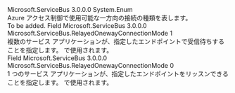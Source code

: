 <Type Name="RelayedOnewayConnectionMode" FullName="Microsoft.ServiceBus.RelayedOnewayConnectionMode">
  <TypeSignature Language="C#" Value="public enum RelayedOnewayConnectionMode" />
  <TypeSignature Language="ILAsm" Value=".class public auto ansi sealed RelayedOnewayConnectionMode extends System.Enum" />
  <TypeSignature Language="DocId" Value="T:Microsoft.ServiceBus.RelayedOnewayConnectionMode" />
  <TypeSignature Language="VB.NET" Value="Public Enum RelayedOnewayConnectionMode" />
  <TypeSignature Language="F#" Value="type RelayedOnewayConnectionMode = " />
  <AssemblyInfo>
    <AssemblyName>Microsoft.ServiceBus</AssemblyName>
    <AssemblyVersion>3.0.0.0</AssemblyVersion>
  </AssemblyInfo>
  <Base>
    <BaseTypeName>System.Enum</BaseTypeName>
  </Base>
  <Docs>
    <summary>Azure アクセス制御で使用可能な一方向の接続の種類を表します。</summary>
    <remarks>To be added.</remarks>
  </Docs>
  <Members>
    <Member MemberName="Multicast">
      <MemberSignature Language="C#" Value="Multicast" />
      <MemberSignature Language="ILAsm" Value=".field public static literal valuetype Microsoft.ServiceBus.RelayedOnewayConnectionMode Multicast = int32(1)" />
      <MemberSignature Language="DocId" Value="F:Microsoft.ServiceBus.RelayedOnewayConnectionMode.Multicast" />
      <MemberSignature Language="VB.NET" Value="Multicast" />
      <MemberSignature Language="F#" Value="Multicast = 1" Usage="Microsoft.ServiceBus.RelayedOnewayConnectionMode.Multicast" />
      <MemberType>Field</MemberType>
      <AssemblyInfo>
        <AssemblyName>Microsoft.ServiceBus</AssemblyName>
        <AssemblyVersion>3.0.0.0</AssemblyVersion>
      </AssemblyInfo>
      <ReturnValue>
        <ReturnType>Microsoft.ServiceBus.RelayedOnewayConnectionMode</ReturnType>
      </ReturnValue>
      <MemberValue>1</MemberValue>
      <Docs>
        <summary>複数のサービス アプリケーションが、指定したエンドポイントで受信待ちすることを指定します。 <see cref="T:Microsoft.ServiceBus.NetEventRelayBinding" /> で使用されます。 </summary>
      </Docs>
    </Member>
    <Member MemberName="Unicast">
      <MemberSignature Language="C#" Value="Unicast" />
      <MemberSignature Language="ILAsm" Value=".field public static literal valuetype Microsoft.ServiceBus.RelayedOnewayConnectionMode Unicast = int32(0)" />
      <MemberSignature Language="DocId" Value="F:Microsoft.ServiceBus.RelayedOnewayConnectionMode.Unicast" />
      <MemberSignature Language="VB.NET" Value="Unicast" />
      <MemberSignature Language="F#" Value="Unicast = 0" Usage="Microsoft.ServiceBus.RelayedOnewayConnectionMode.Unicast" />
      <MemberType>Field</MemberType>
      <AssemblyInfo>
        <AssemblyName>Microsoft.ServiceBus</AssemblyName>
        <AssemblyVersion>3.0.0.0</AssemblyVersion>
      </AssemblyInfo>
      <ReturnValue>
        <ReturnType>Microsoft.ServiceBus.RelayedOnewayConnectionMode</ReturnType>
      </ReturnValue>
      <MemberValue>0</MemberValue>
      <Docs>
        <summary>1 つのサービス アプリケーションが、指定したエンドポイントをリッスンできることを指定します。 <see cref="T:Microsoft.ServiceBus.NetOnewayRelayBinding" /> で使用されます。</summary>
      </Docs>
    </Member>
  </Members>
</Type>